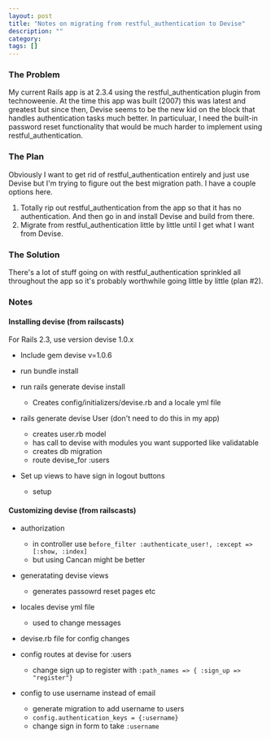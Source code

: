 ```yaml
---
layout: post
title: "Notes on migrating from restful_authentication to Devise"
description: ""
category: 
tags: []
---
```


### The Problem
My current Rails app is at 2.3.4 using the restful\_authentication plugin from
technoweenie. At the time this app was built \(2007\) this was latest and greatest but
since then, Devise seems to be the new kid on the block that handles
authentication tasks much better. In particuluar, I need the built\-in password reset
functionality that would be much harder to implement using
restful\_authentication.

### The Plan
Obviously I want to get rid of restful\_authentication entirely and just use
Devise but I'm trying to figure out the best migration path.
I have a couple options here.

1. Totally rip out restful\_authentication from the app so that it has no
authentication. And then go in and install Devise and build from there.
2. Migrate from restful\_authentication little by little until I get what I want
from Devise.

### The Solution
There's a lot of stuff going on with restful\_authentication sprinkled all
throughout the app so it's probably worthwhile going little by little \(plan #2\).

### Notes

#### Installing devise \(from railscasts\)
For Rails 2\.3, use version devise 1\.0\.x

- Include gem devise v=1\.0\.6

- run bundle install

- run rails generate devise install

  - Creates config/initializers/devise\.rb and a locale yml file

- rails generate devise User \(don't need to do this in my app\)

	- creates user\.rb model
	- has call to devise with modules you want supported like validatable
	- creates db migration
	- route devise\_for :users

- Set up views to have sign in logout buttons

	- setup

#### Customizing devise \(from railscasts\)
- authorization

  - in controller use `before_filter :authenticate_user!, :except => [:show, :index]`
  - but using Cancan might be better

- generatating devise views

  - generates passowrd reset pages etc

- locales devise yml file

  - used to change messages

- devise.rb file for config changes

- config routes at devise for :users

  - change sign up to register with `:path_names => { :sign_up => "register"}`

- config to use username instead of email

  - generate migration to add username to users
  - `config.authentication_keys = {:username}`
  - change sign in form to take `:username`
